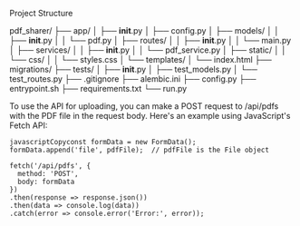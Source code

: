 Project Structure

pdf_sharer/
   ├── app/
   │   ├── __init__.py
   │   ├── config.py
   │   ├── models/
   │   │   ├── __init__.py
   │   │   └── pdf.py
   │   ├── routes/
   │   │   ├── __init__.py
   │   │   └── main.py
   │   ├── services/
   │   │   ├── __init__.py
   │   │   └── pdf_service.py
   │   ├── static/
   │   │   └── css/
   │   │       └── styles.css
   │   └── templates/
   │       └── index.html
   ├── migrations/
   ├── tests/
   │   ├── __init__.py
   │   ├── test_models.py
   │   └── test_routes.py
   ├── .gitignore
   ├── alembic.ini
   ├── config.py
   ├── entrypoint.sh
   ├── requirements.txt
   └── run.py


To use the API for uploading, you can make a POST request to /api/pdfs with the PDF file in the request body. Here's an example using JavaScript's Fetch API:

```
javascriptCopyconst formData = new FormData();
formData.append('file', pdfFile);  // pdfFile is the File object

fetch('/api/pdfs', {
  method: 'POST',
  body: formData
})
.then(response => response.json())
.then(data => console.log(data))
.catch(error => console.error('Error:', error));
```